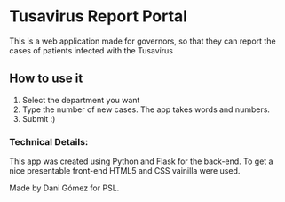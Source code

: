 # Tusavirus Report Portal

This is a web application made for governors, so that they can report the cases of patients infected with the Tusavirus

## How to use it

1. Select the department you want
2. Type the number of new cases. The app takes words and numbers.
3. Submit :)

### Technical Details:

This app was created using Python and Flask for the back-end. To get a nice presentable front-end HTML5 and CSS vainilla were used.

Made by Dani Gómez for PSL.